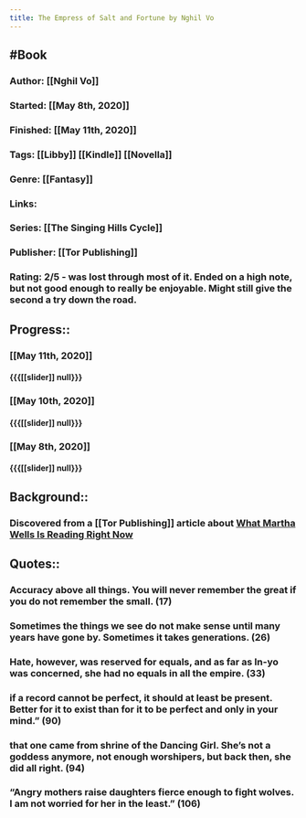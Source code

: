 ```yaml
---
title: The Empress of Salt and Fortune by Nghil Vo
---
```


## #Book
### Author: [[Nghil Vo]]

### Started: [[May 8th, 2020]]

### Finished: [[May 11th, 2020]]

### Tags: [[Libby]] [[Kindle]] [[Novella]]

### Genre: [[Fantasy]]

### Links:

### Series: [[The Singing Hills Cycle]]

### Publisher: [[Tor Publishing]]

### Rating: 2/5 - was lost through most of it. Ended on a high note, but not good enough to really be enjoyable. Might still give the second a try down the road. 

## Progress::
### [[May 11th, 2020]]
#### {{{[[slider]] null}}}

### [[May 10th, 2020]]
#### {{{[[slider]] null}}}

### [[May 8th, 2020]]
#### {{{[[slider]] null}}}

## Background::
### Discovered from a [[Tor Publishing]] article about [What Martha Wells Is Reading Right Now](https://www.tor.com/2020/04/29/what-martha-wells-is-reading-right-now/)

## Quotes::
### Accuracy above all things. You will never remember the great if you do not remember the small. (17)

### Sometimes the things we see do not make sense until many years have gone by. Sometimes it takes generations. (26)

### Hate, however, was reserved for equals, and as far as In-yo was concerned, she had no equals in all the empire. (33)

### if a record cannot be perfect, it should at least be present. Better for it to exist than for it to be perfect and only in your mind.” (90)

### that one came from shrine of the Dancing Girl. She’s not a goddess anymore, not enough worshipers, but back then, she did all right. (94)

### “Angry mothers raise daughters fierce enough to fight wolves. I am not worried for her in the least.” (106)
